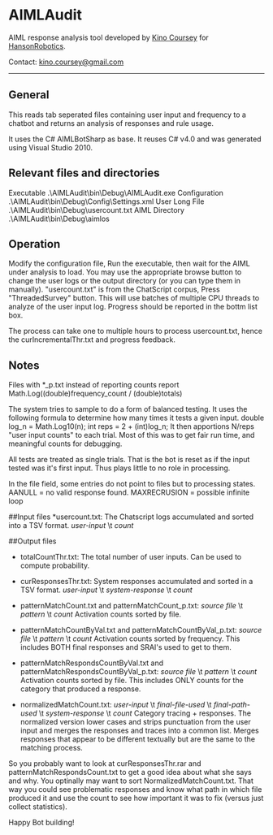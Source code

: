AIMLAudit
==================

AIML response analysis tool developed by [Kino Coursey](https://github.com/Kinoc) for [HansonRobotics](https://github.com/hansonrobotics/).

Contact: kino.coursey@gmail.com

---
## General
This reads tab seperated files containing user input and frequency to a chatbot and returns an analysis of responses and rule usage.

It uses the C# AIMLBotSharp as base.
It reuses C# v4.0 and was generated using Visual Studio 2010.

## Relevant files and directories 
Executable	.\AIMLAudit\bin\Debug\AIMLAudit.exe 
Configuration .\AIMLAudit\bin\Debug\Config\Settings.xml
User Long File .\AIMLAudit\bin\Debug\usercount.txt
AIML Directory .\AIMLAudit\bin\Debug\aimlos

## Operation
Modify the configuration file, Run the executable, then wait for the AIML under analysis to load.
You may use the appropriate browse button to change the user logs or the output directory (or you can type them in manually).
"usercount.txt" is from the ChatScript corpus,
Press "ThreadedSurvey" button. This will use batches of multiple CPU threads to analyze of the user input log.
Progress should be reported in the bottm list box.

The process can take one to multiple hours to process usercount.txt, hence the curIncrementalThr.txt and progress feedback.

## Notes
Files with *_p.txt instead of reporting counts  report Math.Log((double)frequency_count / (double)totals)

The system tries to sample to do a form of balanced testing. It uses the following formula to determine how many times it tests a given input.
                    double log_n = Math.Log10(n);
                    int reps = 2 + (int)log_n;
It then apportions N/reps "user input counts" to each trial.
Most of this was to get fair run time, and meaningful counts for debugging.

All tests are treated as single trials. That is the bot is reset as if the input tested was it's first input. Thus <THAT> plays little to no role in processing.

In the file field, some entries do not point to files but to processing states.
AANULL = no valid response found.
MAXRECRUSION = possible infinite loop

##Input files
*usercount.txt:
The Chatscript logs accumulated and sorted into a TSV format.
_user-input_ \t _count_

##Output files

* totalCountThr.txt:
The total number of user inputs. Can be used to compute probability.

* curResponsesThr.txt:
System responses accumulated and sorted in a TSV format.
_user-input_ \t _system-response_ \t _count_

* patternMatchCount.txt and patternMatchCount_p.txt:
 _source file_ \t _pattern_ \t _count_
Activation counts sorted by file.

* patternMatchCountByVal.txt and patternMatchCountByVal_p.txt:
_source file_ \t _pattern_ \t _count_
Activation counts sorted by frequency. This includes BOTH final responses and SRAI's used to get to them.

* patternMatchRespondsCountByVal.txt and patternMatchRespondsCountByVal_p.txt:
_source file_ \t _pattern_ \t _count_
Activation counts sorted by file. This includes ONLY counts for the category that produced a response.

* normalizedMatchCount.txt:
  _user-input_ \t _final-file-used_ \t _final-path-used_ \t _system-response_ \t _count_
Category tracing + responses. The normalized version lower cases and strips punctuation from the user input and merges the responses and traces into a common list. Merges responses that appear to be different textually but are the same to the matching process.

So you probably want to look at curResponsesThr.rar and patternMatchRespondsCount.txt to get a good idea about what she says and why.
You optinally may want to sort NormalizedMatchCount.txt. That way you could see problematic responses and know what path in which file produced it and use the count to see how important it was to fix (versus just collect statistics).

Happy Bot building!
